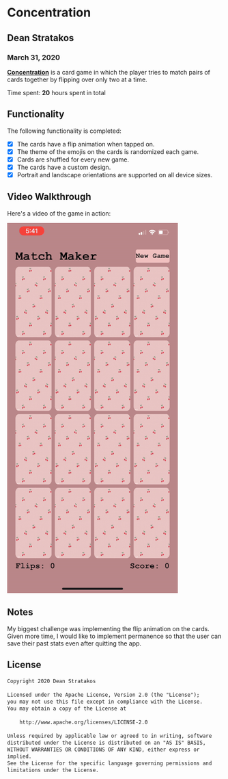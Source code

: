 # Concentration

## Dean Stratakos
### March 31, 2020

[**Concentration**](https://en.wikipedia.org/wiki/Concentration_(card_game)) is
a card game in which the player tries to match pairs of cards together by
flipping over only two at a time.

Time spent: **20** hours spent in total

## Functionality 

The following functionality is completed:

* [x] The cards have a flip animation when tapped on.
* [x] The theme of the emojis on the cards is randomized each game.
* [x] Cards are shuffled for every new game.
* [x] The cards have a custom design.
* [x] Portrait and landscape orientations are supported on all device sizes.

## Video Walkthrough

Here's a video of the game in action:

<img src="Concentration.gif" title="Video Walkthrough" alt="Video Walkthrough" width="400" />

## Notes

My biggest challenge was implementing the flip animation on the cards. Given
more time, I would like to implement permanence so that the user can save their
past stats even after quitting the app.

## License

    Copyright 2020 Dean Stratakos

    Licensed under the Apache License, Version 2.0 (the "License");
    you may not use this file except in compliance with the License.
    You may obtain a copy of the License at

        http://www.apache.org/licenses/LICENSE-2.0

    Unless required by applicable law or agreed to in writing, software
    distributed under the License is distributed on an "AS IS" BASIS,
    WITHOUT WARRANTIES OR CONDITIONS OF ANY KIND, either express or implied.
    See the License for the specific language governing permissions and
    limitations under the License.
